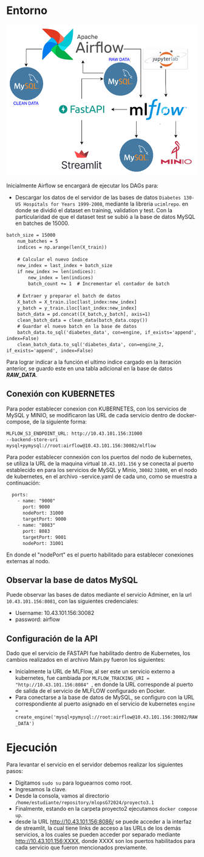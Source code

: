 # Entorno #

![Arquitectura.](./img/arquitectura_3.png) 

Inicialmente Airflow se encargará de ejecutar los DAGs para:

- Descargar los datos de el servidor de las bases de datos ```Diabetes 130-US Hospitals for Years 1999-2008```, mediante la libreria ```ucimlrepo```. en donde se dividió el dataset en training, validation y test. Con la particularidad de que el dataset test se subió a la base de datos MySQL en batches de 15000.
```
batch_size = 15000
    num_batches = 5
    indices = np.arange(len(X_train))

    # Calcular el nuevo índice
    new_index = last_index + batch_size
    if new_index >= len(indices):
        new_index = len(indices)
        batch_count += 1  # Incrementar el contador de batch

    # Extraer y preparar el batch de datos
    X_batch = X_train.iloc[last_index:new_index]
    y_batch = y_train.iloc[last_index:new_index]
    batch_data = pd.concat([X_batch,y_batch], axis=1)
    clean_batch_data = clean_data(batch_data.copy())
    # Guardar el nuevo batch en la base de datos
    batch_data.to_sql('diabetes_data', con=engine, if_exists='append', index=False)
    clean_batch_data.to_sql('diabetes_data', con=engine_2, if_exists='append', index=False)
```
Para lograr indicar a la función el ultimo indice cargado en la iteración anterior, se guardo este en una tabla adicional en la base de datos ***RAW_DATA***.

## Conexión con KUBERNETES

Para poder establecer conexion con KUBERNETES, con los servicios de MySQL y MINIO, se modificaron las URL de cada servicio dentro de docker-compose, de la siguiente forma: 
```
MLFLOW_S3_ENDPOINT_URL: http://10.43.101.156:31000
--backend-store-uri mysql+pymysql://root:airflow@10.43.101.156:30082/mlflow
```
Para poder establecer connexión con los puertos del nodo de kubernetes, se utiliza la URL de la maquina virtual ```10.43.101.156``` y se conecta al puerto establecido en para los servicios de MySQL y Minio, ```30082```  ```31000```, en el nodo de kubernetes, en el archivo -service.yaml de cada uno, como se muestra a continuación:
```
  ports:
    - name: "9000"
      port: 9000
      nodePort: 31000
      targetPort: 9000
    - name: "8083"
      port: 8083
      targetPort: 9001
      nodePort: 31001
```
En donde el "nodePort" es el puerto habilitado para establecer conexiones externas al nodo.

## Observar la base de datos MySQL 

Puede observar las bases de datos mediante el servicio Adminer, en la url ```10.43.101.156:8081```, con las siguientes credenciales:
- Username: 10.43.101.156:30082
- password: airflow
  
## Configuración de la API

Dado que el servicio de FASTAPI fue habilitado dentro de Kubernetes, los cambios realizados en el archivo Main.py fueron los siguientes:
- Inicialmente la URL de MLFlow, al ser este un servicio externo a kubernetes, fue cambiada por ```MLFLOW_TRACKING_URI = "http://10.43.101.156:8084" ```, en donde la URL corresponde al puerto de salida de el servicio de MLFLOW configurado en Docker.
- Para conectarse a la base de datos de MySQL, se configuro con la URL correspondiente al puerto asignado en el servicio de kubernetes ```engine = create_engine('mysql+pymysql://root:airflow@10.43.101.156:30082/RAW_DATA')```


# Ejecución #
Para levantar el servicio en el servidor debemos realizar los siguientes pasos:
- Digitamos ``` sudo su ``` para loguearnos como root.
- Ingresamos la clave.
- Desde la consola, vamos al directorio ``` /home/estudiante/repository/mlopsG72024/proyecto3.1 ```
- Finalmente, estando en la carpeta proyecto2 ejecutamos ``` docker compose up ```.
- desde la URL http://10.43.101.156:8086/ se puede acceder a la interfaz de streamlit, la cual tiene links de acceso a las URLs de los demás servicios, a los cuales se pueden acceder por separado mediante http://10.43.101.156:XXXX, donde XXXX son los puertos habilitados para cada servicio que fueron mencionados previamente.


 
